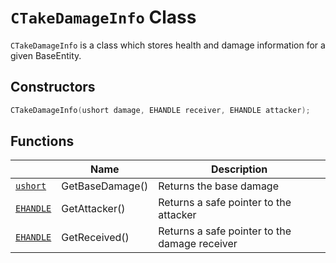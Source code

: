 # `CTakeDamageInfo` Class

`CTakeDamageInfo` is a class which stores health and damage information for a given BaseEntity.

## Constructors

```cpp
CTakeDamageInfo(ushort damage, EHANDLE receiver, EHANDLE attacker);
```

## Functions

|  | Name | Description |
| -- | --- | --- |
| [`ushort`](typedefs.md) | GetBaseDamage() | Returns the base damage |
| [`EHANDLE`](EHandle.md) | GetAttacker() | Returns a safe pointer to the attacker |
| [`EHANDLE`](EHandle.md) | GetReceived() | Returns a safe pointer to the damage receiver |